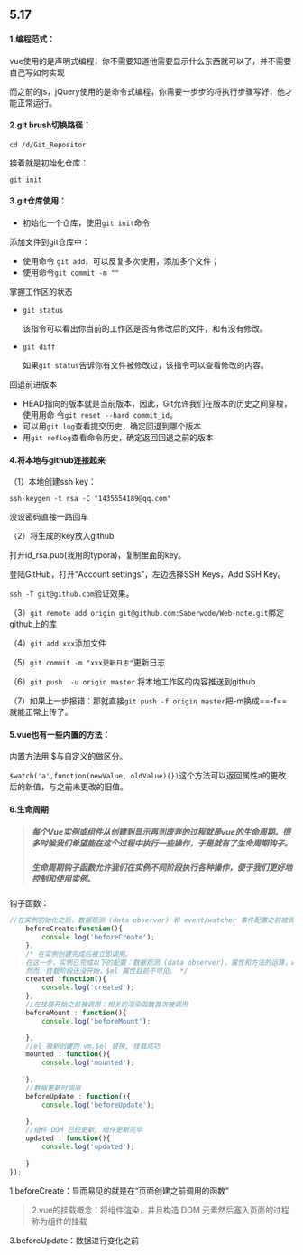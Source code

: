 ## 5.17

#### 1.编程范式：

vue使用的是声明式编程，你不需要知道他需要显示什么东西就可以了，并不需要自己写如何实现

而之前的js，jQuery使用的是命令式编程，你需要一步步的将执行步骤写好，他才能正常运行。



#### 2.git brush切换路径：

`cd /d/Git_Repositor`

接着就是初始化仓库：

`git init`



#### 3.git仓库使用：

- 初始化一个仓库，使用`git init`命令

添加文件到git仓库中：

- 使用命令 `git add`，可以反复多次使用，添加多个文件；
- 使用命令`git commit -m ""`

掌握工作区的状态

- `git status`

  该指令可以看出你当前的工作区是否有修改后的文件，和有没有修改。

- `git diff`

  如果`git status`告诉你有文件被修改过，该指令可以查看修改的内容。

回退前进版本

- HEAD指向的版本就是当前版本，因此，Git允许我们在版本的历史之间穿梭，使⽤用命 令`git reset --hard commit_id`。
- 可以用`git log`查看提交历史，确定回退到哪个版本
- 用`git reflog`查看命令历史，确定返回回退之前的版本

#### 4.将本地与github连接起来

（1）本地创建ssh key：

`ssh-keygen -t rsa -C "1435554189@qq.com"`

没设密码直接一路回车

（2）将生成的key放入github

打开id_rsa.pub(我用的typora)，复制里面的key。

登陆GitHub，打开“Account settings”，左边选择SSH Keys，Add SSH Key。

`ssh -T git@github.com`验证效果。

（3）`git remote add origin git@github.com:Saberwode/Web-note.git`绑定github上的库

（4）`git add xxx`添加文件

（5）`git commit -m "xxx更新日志"`更新日志

（6）`git push  -u origin master` 将本地工作区的内容推送到github

（7）如果上一步报错：那就直接`git push -f origin master`把-m换成==-f==就能正常上传了。



#### 5.vue也有一些内置的方法：

内置方法用 $与自定义的做区分。

`$watch('a',function(newValue, oldValue){})`这个方法可以返回属性a的更改后的新值，与之前未更改的旧值。



#### 6.生命周期

> ##### 每个Vue实例或组件从创建到显示再到废弃的过程就是vue的生命周期。很多时候我们希望能在这个过程中执行一些操作，于是就有了生命周期钩子。
>
> ##### 生命周期钩子函数允许我们在实例不同阶段执行各种操作，便于我们更好地控制和使用实例。

钩子函数：

```js
//在实例初始化之后，数据观测 (data observer) 和 event/watcher 事件配置之前被调用。
	beforeCreate:function(){
		console.log('beforeCreate');
	},
	/* 在实例创建完成后被立即调用。
	在这一步，实例已完成以下的配置：数据观测 (data observer)，属性和方法的运算，watch/event 事件回调。
	然而，挂载阶段还没开始，$el 属性目前不可见。 */
	created	:function(){
		console.log('created');
	},
	//在挂载开始之前被调用：相关的渲染函数首次被调用
	beforeMount : function(){
		console.log('beforeMount');

	},
	//el 被新创建的 vm.$el 替换, 挂载成功	
	mounted : function(){
		console.log('mounted');
	
	},
	//数据更新时调用
	beforeUpdate : function(){
		console.log('beforeUpdate');
			
	},
	//组件 DOM 已经更新, 组件更新完毕 
	updated : function(){
		console.log('updated');
			
	}
});
```

1.beforeCreate：显而易见的就是在“页面创建之前调用的函数”

> 2.vue的挂载概念：将组件渲染，并且构造 DOM 元素然后塞入页面的过程称为组件的挂载

3.beforeUpdate：数据进行变化之前

